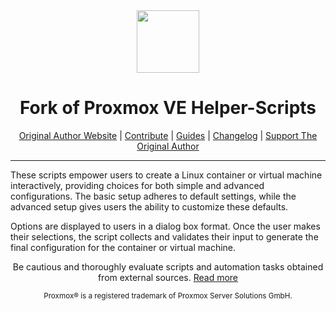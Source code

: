 <div align="center">
  <a href="#">
    <img src="https://raw.githubusercontent.com/BillBlight/Proxmox_scripts/mine/misc/images/logo.png" height="100px" />
 </a>
</div>
<h1 align="center">Fork of Proxmox VE Helper-Scripts</h1>

<p align="center">
  <a href="https://helper-scripts.com/">Original Author Website</a> | 
  <a href="https://github.com/BillBlight/Proxmox_scripts/blob/main/.github/CONTRIBUTING.md">Contribute</a> |
  <a href="https://github.com/BillBlight/Proxmox_scripts/blob/main/USER_SUBMITTED_GUIDES.md">Guides</a> |
  <a href="https://github.com/BillBlight/Proxmox_scripts/blob/main/CHANGELOG.md">Changelog</a> |
  <a href="https://ko-fi.com/D1D7EP4GF">Support The Original Author</a>
</p>

---

These scripts empower users to create a Linux container or virtual machine interactively, providing choices for both simple and advanced configurations. The basic setup adheres to default settings, while the advanced setup gives users the ability to customize these defaults. 

Options are displayed to users in a dialog box format. Once the user makes their selections, the script collects and validates their input to generate the final configuration for the container or virtual machine.
<p align="center">
Be cautious and thoroughly evaluate scripts and automation tasks obtained from external sources. <a href="https://github.com/BillBlight/Proxmox_scripts/blob/main/CODE-AUDIT.md">Read more</a>
</p>
<sub><div align="center"> Proxmox® is a registered trademark of Proxmox Server Solutions GmbH. </div></sub>
